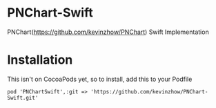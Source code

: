 PNChart-Swift
=============

PNChart(https://github.com/kevinzhow/PNChart) Swift Implementation 

# Installation
This isn't on CocoaPods yet, so to install, add this to your Podfile
```
pod 'PNChartSwift',:git => 'https://github.com/kevinzhow/PNChart-Swift.git'
```

